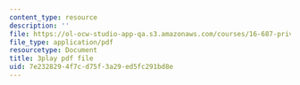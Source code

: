 ```yaml
---
content_type: resource
description: ''
file: https://ol-ocw-studio-app-qa.s3.amazonaws.com/courses/16-687-private-pilot-ground-school-january-iap-2019/7e2328294f7cd75f3a29ed5fc291bd8e_EvcoYJtoQVw.pdf
file_type: application/pdf
resourcetype: Document
title: 3play pdf file
uid: 7e232829-4f7c-d75f-3a29-ed5fc291bd8e
---
```


